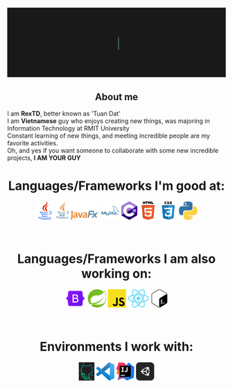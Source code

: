 <a href="https://github.com/rexxtd">![profile_presentation](./assets/profile_presentation.gif)</a>

<h2 align="center"> About me </h2>

I am <b>RexTD</b>, better known as 'Tuan Dat'<br />
I am <strong>Vietnamese</strong> guy who enjoys creating new things, was majoring in Information Technology at RMIT University <br />
Constant learning of new things, and meeting incredible people are my favorite activities.<br />
Oh, and yes if you want someone to collaborate with some new incredible projects, <b>I AM YOUR GUY</b>

<h1 align="center"> Languages/Frameworks I'm good at: </h1>
<p align="center">
  <code><a href="https://www.java.com/en/"><img alt="Java" title="Java" src="./assets/java.png" height="42"></a></code>
  <code><a href="https://openjfx.io/"><img alt="JavaFX" title="JavaFX" src="./assets/javafx.png" height="42"></a></code>
  <code><a href="https://www.mysql.com/"><img alt="mySQL" title="mySQL" src="./assets/mysql.png" height="42"></a></code>
  <code><a href="https://en.wikipedia.org/wiki/C_Sharp_(programming_language)"><img alt="C Sharp" title="C Sharp" src="./assets/csharp.png" height="42"></a></code>
  <code><a href="https://en.wikipedia.org/wiki/HTML"><img alt="HTML 5" title="HTML 5" src="./assets/html.png" height="42"></a></code>
  <code><a href="https://www.w3.org/Style/CSS/Overview.en.html"><img alt="CSS 3" title="CSS 3" src="./assets/css.png" height="42"></a></code>
  <code><a href="https://www.python.org/"><img alt="Python" title="Python" src="./assets/python.png" height="42"></a></code>
</p>
<br>

<h1 align="center"> Languages/Frameworks I am also working on: </h1>
<p align="center">
  <code><a href="https://getbootstrap.com"><img alt="Bootstrap" title="Bootstrap" src="./assets/bootstrap.png" height="42"></a></code>
  <code><a href="https://spring.io/projects/spring-boot"><img alt="Spring" title="Spring" src="./assets/spring.png" height="42"></a></code>
  <code><a href="https://developer.mozilla.org/en-US/docs/Web/JavaScript"><img alt="JavaScript" title="JavaScript" src="./assets/js.png" height="42"></a></code>
  <code><a href="https://reactjs.org/"><img alt="ReactJS" title="ReactJS" src="./assets/react.png" height="42"></a></code>
  <code><a href="https://www.gnu.org/software/bash"><img alt="Bash" title="Bash" src="./assets/bash.png" height="42"></a></code>
</p>
<br>

<h1 align="center"> Environments I work with: </h1>
<p align="center">
  <code><a href="https://github.com/"><img alt="GitHub" title="GitHub" src="./assets/github.png" height="42"></a></code>
  <code><a href="https://code.visualstudio.com/"><img alt="Vs Code" title="Vs Code" src="./assets/vscode.png" height="42"></a></code>
  <code><a href="https://www.jetbrains.com/idea/"><img alt="IntelliJ IDEA" title="IntelliJ IDEA" src="./assets/intelliJ_IDEA.png" height="42"></a></code>
  <code><a href="https://unity.com/"><img alt="Unity" title="Unity" src="./assets/unity.png" height="42"></a></code>
</p>
<br>
